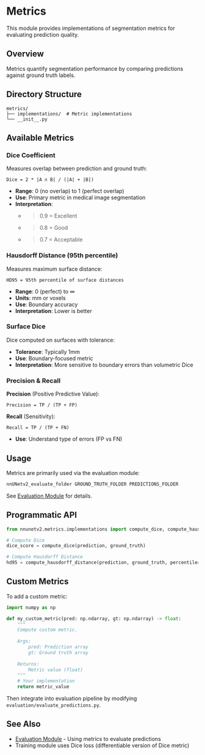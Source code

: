 # Metrics

This module provides implementations of segmentation metrics for evaluating prediction quality.

## Overview

Metrics quantify segmentation performance by comparing predictions against ground truth labels.

## Directory Structure

```
metrics/
├── implementations/  # Metric implementations
└── __init__.py
```

## Available Metrics

### Dice Coefficient

Measures overlap between prediction and ground truth:

```
Dice = 2 * |A ∩ B| / (|A| + |B|)
```

- **Range**: 0 (no overlap) to 1 (perfect overlap)
- **Use**: Primary metric in medical image segmentation
- **Interpretation**: 
  - >0.9 = Excellent
  - >0.8 = Good  
  - >0.7 = Acceptable

### Hausdorff Distance (95th percentile)

Measures maximum surface distance:

```
HD95 = 95th percentile of surface distances
```

- **Range**: 0 (perfect) to ∞
- **Units**: mm or voxels
- **Use**: Boundary accuracy
- **Interpretation**: Lower is better

### Surface Dice

Dice computed on surfaces with tolerance:

- **Tolerance**: Typically 1mm
- **Use**: Boundary-focused metric
- **Interpretation**: More sensitive to boundary errors than volumetric Dice

### Precision & Recall

**Precision** (Positive Predictive Value):
```
Precision = TP / (TP + FP)
```

**Recall** (Sensitivity):
```
Recall = TP / (TP + FN)
```

- **Use**: Understand type of errors (FP vs FN)

## Usage

Metrics are primarily used via the evaluation module:

```bash
nnUNetv2_evaluate_folder GROUND_TRUTH_FOLDER PREDICTIONS_FOLDER
```

See [Evaluation Module](../evaluation/) for details.

## Programmatic API

```python
from nnunetv2.metrics.implementations import compute_dice, compute_hausdorff_distance

# Compute Dice
dice_score = compute_dice(prediction, ground_truth)

# Compute Hausdorff Distance  
hd95 = compute_hausdorff_distance(prediction, ground_truth, percentile=95)
```

## Custom Metrics

To add a custom metric:

```python
import numpy as np

def my_custom_metric(pred: np.ndarray, gt: np.ndarray) -> float:
    """
    Compute custom metric.
    
    Args:
        pred: Prediction array
        gt: Ground truth array
        
    Returns:
        Metric value (float)
    """
    # Your implementation
    return metric_value
```

Then integrate into evaluation pipeline by modifying `evaluation/evaluate_predictions.py`.

## See Also

- [Evaluation Module](../evaluation/) - Using metrics to evaluate predictions
- Training module uses Dice loss (differentiable version of Dice metric)
